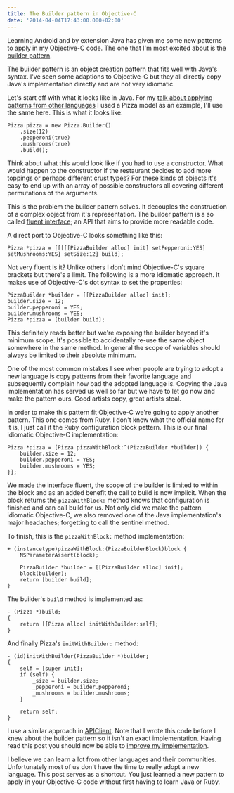 ```yaml
---
title: The Builder pattern in Objective-C
date: '2014-04-04T17:43:00.000+02:00'
---
```


Learning Android and by extension Java has given me some new patterns to apply in my Objective-C code. The one that I'm most excited about is the [builder pattern][].

[builder pattern]: http://en.wikipedia.org/wiki/Builder_pattern

The builder pattern is an object creation pattern that fits well with Java's syntax. I've seen some adaptions to Objective-C but they all directly copy Java's implementation directly and are not very idiomatic.

Let's start off with what it looks like in Java. For my [talk about applying patterns from other languages](http://www.meetup.com/new-york-ios-developer/events/166708792/) I used a Pizza model as an example, I'll use the same here. This is what it looks like:

```
Pizza pizza = new Pizza.Builder()
    .size(12)
    .pepperoni(true)
    .mushrooms(true)
    .build();
```

Think about what this would look like if you had to use a constructor. What would happen to the constructor if the restaurant decides to add more toppings or perhaps different crust types? For these kinds of objects it's easy to end up with an array of possible constructors all covering different permutations of the arguments.

This is the problem the builder pattern solves. It decouples the construction of a complex object from it's representation. The builder pattern is a so called [fluent interface](http://en.wikipedia.org/wiki/Fluent_interface); an API that aims to provide more readable code.

A direct port to Objective-C looks something like this:

```
Pizza *pizza = [[[[[PizzaBuilder alloc] init] setPepperoni:YES] setMushrooms:YES] setSize:12] build];
```

Not very fluent is it? Unlike others I don't mind Objective-C's square brackets but there's a limit. The following is a more idiomatic approach. It makes use of Objective-C's dot syntax to set the properties:

```
PizzaBuilder *builder = [[PizzaBuilder alloc] init];
builder.size = 12;
builder.pepperoni = YES;
builder.mushrooms = YES;
Pizza *pizza = [builder build];
```

This definitely reads better but we're exposing the builder beyond it's minimum scope. It's possible to accidentally re-use the same object somewhere in the same method. In general the scope of variables should always be limited to their absolute minimum.

One of the most common mistakes I see when people are trying to adopt a new language is copy patterns from their favorite language and subsequently complain how bad the adopted language is. Copying the Java implementation has served us well so far but we have to let go now and make the pattern ours. Good artists copy, great artists steal.

In order to make this pattern fit Objective-C we're going to apply another pattern. This one comes from Ruby. I don't know what the official name for it is, I just call it the Ruby configuration block pattern. This is our final idiomatic Objective-C implementation:

```
Pizza *pizza = [Pizza pizzaWithBlock:^(PizzaBuilder *builder]) {
    builder.size = 12;
    builder.pepperoni = YES;
    builder.mushrooms = YES;
}];
```

We made the interface fluent, the scope of the builder is limited to within the block and as an added benefit the call to build is now implicit. When the block returns the `pizzaWithBlock:` method knows that configuration is finished and can call build for us. Not only did we make the pattern idiomatic Objective-C, we also removed one of the Java implementation's major headaches; forgetting to call the sentinel method.

To finish, this is the `pizzaWithBlock:` method implementation:

```
+ (instancetype)pizzaWithBlock:(PizzaBuilderBlock)block {
    NSParameterAssert(block);

    PizzaBuilder *builder = [[PizzaBuilder alloc] init];
    block(builder);
    return [builder build];
}
```

The builder's `build` method is implemented as:

```
- (Pizza *)build;
{
    return [[Pizza alloc] initWithBuilder:self];
}
```

And finally Pizza's `initWithBuilder:` method:

```
- (id)initWithBuilder(PizzaBuilder *)builder;
{
    self = [super init];
    if (self) {
        _size = builder.size;
        _pepperoni = builder.pepperoni;
        _mushrooms = builder.mushrooms;
    }

    return self;
}
```

I use a similar approach in [APIClient](https://github.com/klaaspieter/APIClient/blob/master/Classes/APIClientConfiguration.m#L28). Note that I wrote this code before I knew about the builder pattern so it isn't an exact implementation. Having read this post you should now be able to [improve my implementation](https://github.com/klaaspieter/APIClient/pulls).

I believe we can learn a lot from other languages and their communities. Unfortunately most of us don't have the time to really adopt a new language. This post serves as a shortcut. You just learned a new pattern to apply in your Objective-C code without first having to learn Java or Ruby.
